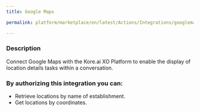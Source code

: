 ```yaml
---
title: Google Maps

permalink: platform/marketplace/en/latest/Actions/Integrations/googlemap_DESC

---
```


### Description

Connect Google Maps with the Kore.ai XO Platform to enable the display of location details tasks within a conversation. 

### By authorizing this integration you can:
- Retrieve locations by name of establishment.
- Get locations by coordinates.

